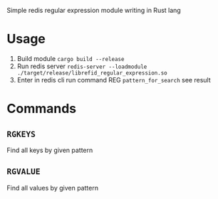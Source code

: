 Simple redis regular expression module writing in Rust lang

# Usage
1. Build module `cargo build --release`
2. Run redis server `redis-server --loadmodule ./target/release/librefid_regular_expression.so`
3. Enter in redis cli run command REG `pattern_for_search` see result

# Commands
## `RGKEYS`
Find all keys by given pattern

## `RGVALUE`
Find all values by given pattern
